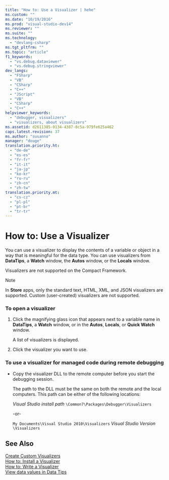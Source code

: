 ```yaml
---
title: "How to: Use a Visualizer | hehe"
ms.custom: ""
ms.date: "10/19/2016"
ms.prod: "visual-studio-dev14"
ms.reviewer: ""
ms.suite: ""
ms.technology: 
  - "devlang-csharp"
ms.tgt_pltfrm: ""
ms.topic: "article"
f1_keywords: 
  - "vs.debug.dataviewer"
  - "vs.debug.stringviewer"
dev_langs: 
  - "FSharp"
  - "VB"
  - "CSharp"
  - "C++"
  - "JScript"
  - "VB"
  - "CSharp"
  - "C++"
helpviewer_keywords: 
  - "debugger, visualizers"
  - "visualizers, about visualizers"
ms.assetid: d2611385-0134-4387-8c5a-979fe625a462
caps.latest.revision: 37
ms.author: "susanno"
manager: "douge"
translation.priority.ht: 
  - "de-de"
  - "es-es"
  - "fr-fr"
  - "it-it"
  - "ja-jp"
  - "ko-kr"
  - "ru-ru"
  - "zh-cn"
  - "zh-tw"
translation.priority.mt: 
  - "cs-cz"
  - "pl-pl"
  - "pt-br"
  - "tr-tr"
---
```

# How to: Use a Visualizer
You can use a visualizer to display the contents of a variable or object in a way that is meaningful for the data type. You can use visualizers from **DataTips**, a **Watch** window, the **Autos** window, or the **Locals** window.  
  
 Visualizers are not supported on the Compact Framework.  
  
> [!NOTE]
>  In **Store** apps, only the standard text, HTML, XML, and JSON visualizers are supported. Custom (user-created) visualizers are not supported.  
  
### To open a visualizer  
  
1.  Click the magnifying glass icon that appears next to a variable name in **DataTips**, a **Watch** window, or in the **Autos**, **Locals**, or **Quick Watch** window.  
  
     A list of visualizers is displayed.  
  
2.  Click the visualizer you want to use.  
  
### To use a visualizer for managed code during remote debugging  
  
-   Copy the visualizer DLL to the remote computer before you start the debugging session.  
  
     The path to the DLL must be the same on both the remote and the local computers. This path can be either of the following locations:  
  
     *Visual Studio install path* `\Common7\Packages\Debugger\Visualizers`  
  
     -or-  
  
     `My Documents\Visual Studio 2010\Visualizers` *Visual Studio Version* `\Visualizers`  
  
## See Also  
 [Create Custom Visualizers](../debugger/create-custom-visualizers-of-data.md)   
 [How to: Install a Visualizer](../debugger/how-to--install-a-visualizer.md)   
 [How to: Write a Visualizer](../debugger/how-to--write-a-visualizer.md)   
 [View data values in Data Tips](../debugger/view-data-values-in-data-tips--in-the-code-editor.md)